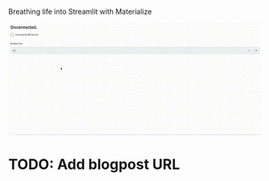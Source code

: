 Breathing life into Streamlit with Materialize


![Demo](./assets/demo.gif)

# TODO: Add blogpost URL 